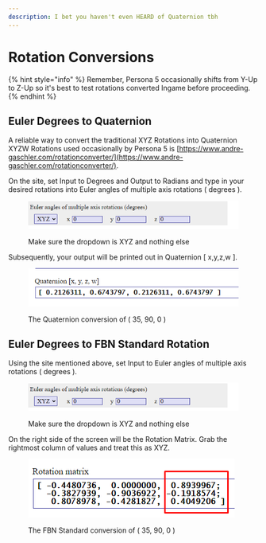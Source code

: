 ```yaml
---
description: I bet you haven't even HEARD of Quaternion tbh
---
```


# Rotation Conversions

{% hint style="info" %}
Remember, Persona 5 occasionally shifts from Y-Up to Z-Up so it's best to test rotations converted Ingame before proceeding.&#x20;
{% endhint %}

## Euler Degrees to Quaternion

A reliable way to convert the traditional XYZ Rotations into Quaternion XYZW Rotations used occasionally by Persona 5 is [https://www.andre-gaschler.com/rotationconverter/](https://www.andre-gaschler.com/rotationconverter/).

On the site, set Input to Degrees and Output to Radians and type in your desired rotations into Euler angles of multiple axis rotations ( degrees ).

<figure><img src="../.gitbook/assets/image (3).png" alt=""><figcaption><p>Make sure the dropdown is XYZ and nothing else</p></figcaption></figure>

Subsequently, your output will be printed out in Quaternion \[ x,y,z,w ].

<figure><img src="../.gitbook/assets/image (4).png" alt=""><figcaption><p>The Quaternion conversion of ( 35, 90, 0 )</p></figcaption></figure>

## Euler Degrees to FBN Standard Rotation

Using the site mentioned above, set Input to Euler angles of multiple axis rotations ( degrees ).

<figure><img src="../.gitbook/assets/image (3).png" alt=""><figcaption><p>Make sure the dropdown is XYZ and nothing else</p></figcaption></figure>

On the right side of the screen will be the Rotation Matrix. Grab the rightmost column of values and treat this as XYZ.

<figure><img src="../.gitbook/assets/image (4) (1).png" alt=""><figcaption><p>The FBN Standard conversion of ( 35, 90, 0 )</p></figcaption></figure>

